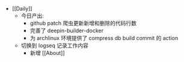 - [[Daily]]
	- 今日产出:
		- github patch 爬虫更新新增和删除的代码行数
		- 完善了 deepin-builder-docker
		- 为 archlinux 环境提供了 compress db build commit 的 action
	- 切换到 logseq 记录工作内容
		- 新增 [[About]]